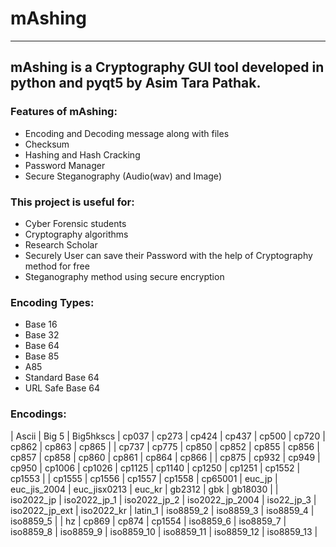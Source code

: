 # mAshing
---
## mAshing is a Cryptography GUI tool developed in python and pyqt5 by Asim Tara Pathak.

### Features of mAshing:

- Encoding and Decoding message along with files
- Checksum
- Hashing and Hash Cracking
- Password Manager
- Secure Steganography (Audio(wav) and Image)

### This project is useful for:

- Cyber Forensic students
- Cryptography algorithms
- Research Scholar
- Securely User can save their Password with the help of Cryptography method for free
- Steganography method using secure encryption

### Encoding Types:

- Base 16
- Base 32
- Base 64
- Base 85
- A85
- Standard Base 64
- URL Safe Base 64

### Encodings:
 
| Ascii | Big 5 | Big5hkscs | cp037 | cp273 | cp424 | cp437 | cp500 | cp720 | cp862 | cp863 | cp865 |
| cp737 | cp775 | cp850 | cp852 | cp855 | cp856 | cp857 | cp858 | cp860 | cp861 | cp864 | cp866 |
| cp875 | cp932 | cp949 | cp950 | cp1006 | cp1026 | cp1125 | cp1140 | cp1250 | cp1251 |  cp1552 | cp1553 |
| cp1555 | cp1556 | cp1557 | cp1558 | cp65001 | euc_jp | euc_jis_2004 | euc_jisx0213 | euc_kr | gb2312 | gbk | gb18030 |
| iso2022_jp | iso2022_jp_1 | iso2022_jp_2 | iso2022_jp_2004 | iso22_jp_3 | iso2022_jp_ext | iso2022_kr | latin_1 | iso8859_2 | iso8859_3 | iso8859_4 | iso8859_5 |
| hz | cp869 | cp874 | cp1554 | iso8859_6 | iso8859_7 | iso8859_8 | iso8859_9 | iso8859_10 | iso8859_11 | iso8859_12 | iso8859_13 |
